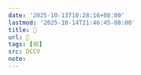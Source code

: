 ```yaml
---
date: '2025-10-13T10:28:16+08:00'
lastmod: '2025-10-14T21:46:45-08:00'
title: 􃅇
url: 􃅇
tags: [祋]
src: DCCV
note:
---
```

